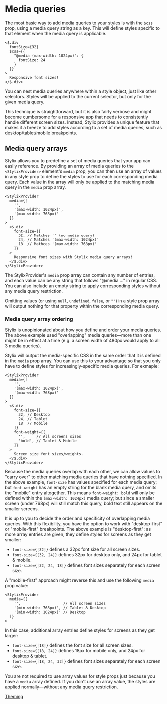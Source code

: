 # Media queries

The most basic way to add media queries to your styles is with the `$css` prop, using a media query string as a key. This will define styles specific to that element when the media query is applicable.

```tsx-render
<$.div
  fontSize={32}
  $css={{
    "@media (max-width: 1024px)": {
      fontSize: 24
    }
  }}
>
  Responsive font sizes!
</$.div>
```

You can nest media queries anywhere within a style object, just like other selectors. Styles will be applied to the current selector, but only for the given media query.

This technique is straightforward, but it is also fairly verbose and might become cumbersome for a responsive app that needs to consistently handle different screen sizes.  Instead, Stylix provides a unique feature that makes it a breeze to add styles according to a set of media queries, such as desktop/tablet/mobile breakpoints.

## Media query arrays

Stylix allows you to predefine a set of media queries that your app can easily reference. By providing an array of media queries to the `<StylixProvider>` element's `media` prop, you can then use an array of values in any style prop to define the styles to use for each corresponding media query. Each value in the array will only be applied to the matching media query in the `media` prop array.

```tsx-render
<StylixProvider 
  media={[
    '',
    '(max-width: 1024px)',
    '(max-width: 768px)'
  ]}
>
  <$.div 
    font-size={[
      32, // Matches '' (no media query)
      24, // Matches '(max-width: 1024px)'
      18  // Mathces '(max-width: 768px)'
    ]}
  >
    Responsive font sizes with Stylix media query arrays!
  </$.div>
</StylixProvider>
```

The StylixProvider's `media` prop array can contain any number of entries, and each value can be any string that follows "@media ..." in regular CSS. You can also include an empty string to apply corresponding styles without any media query restriction.

Omitting values (or using `null`, `undefined`, `false`, or `""`) in a style prop array will output nothing for that property within the corresponding media query.

### Media query array ordering

Stylix is unopinionated about how you define and order your media queries. The above example used "overlapping" media queries—more than one might be in effect at a time (e.g. a screen width of 480px would apply to all 3 media queries).

Stylix will output the media-specific CSS in the same order that it is defined in the `media` prop array. You can use this to your advantage so that you only have to define styles for increasingly-specific media queries. For exmaple:

```tsx-render
<StylixProvider 
  media={[
    '',
    '(max-width: 1024px)',
    '(max-width: 768px)'
  ]}
>
  <$.div 
    font-size={[
      32, // Desktop
      24, // Tablet
      18  // Mobile
    ]}
    font-weight={[
      '',     // All screens sizes
      'bold', // Tablet & Mobile
    ]}
  >
    Screen size font sizes/weights.
  </$.div>
</StylixProvider>
```

Because the media queries overlap with each other, we can allow values to "carry over" to other matching media queries that have nothing specified. In the above example, `font-size` has values specified for each media query; but `font-weight` has an empty string for the blank media query, and omits the "mobile" entry altogether. This means `font-weight: bold` will only be defined within the `(max-width: 1024px)` media query; but since a smaller screen (under 768px) will still match this query, bold text still appears on the smaller screens.

It is up to you to decide the order and specificity of overlapping media queries. With this flexibility, you have the option to work with "desktop-first" or "mobile-first" breakpoints. The above example is "desktop-first": as more array entries are given, they define styles for screens as they get smaller:

- `font-size={[32]}` defines a 32px font size for all screen sizes.
- `font-size={[32, 24]}` defines 32px for desktop only, and 24px for tablet & mobile.
- `font-size={[32, 24, 18]}` defines font sizes separately for each screen size.

A "mobile-first" approach might reverse this and use the following `media` prop value: 

```tsx
<StylixProvider 
  media={[
    '',                   // All screen sizes
    '(min-width: 768px)', // Tablet & Desktop
    '(min-width: 1024px)' // Desktop
  ]}
>
```

In this case, additional array entries define styles for screens as they get larger:

- `font-size={[18]}` defines the font size for all screen sizes.
- `font-size={[18, 24]}` defines 18px for mobile only, and 24px for desktop & tablet.
- `font-size={[18, 24, 32]}` defines font sizes separately for each screen size.

You are not required to use array values for style props just because you have a `media` array defined. If you don't use an array value, the styles are applied normally—without any media query restriction.

<a href="/themes" class="next-link">Theming</a>
